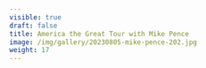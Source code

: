 ```yaml
---
visible: true
draft: false
title: America the Great Tour with Mike Pence
image: /img/gallery/20230805-mike-pence-202.jpg
weight: 17
---
```

